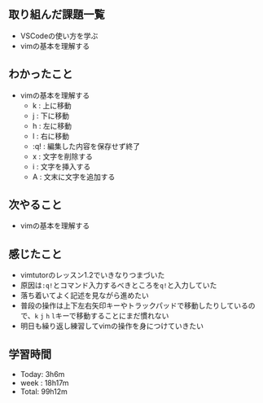 ## 取り組んだ課題一覧
- VSCodeの使い方を学ぶ
- vimの基本を理解する
## わかったこと
- vimの基本を理解する
  - k : 上に移動
  - j : 下に移動
  - h : 左に移動
  - l : 右に移動
  - :q! : 編集した内容を保存せず終了
  - x : 文字を削除する
  - i : 文字を挿入する
  - A : 文末に文字を追加する
## 次やること
- vimの基本を理解する
## 感じたこと
- vimtutorのレッスン1.2でいきなりつまづいた
- 原因は`:q!`とコマンド入力するべきところを`q!`と入力していた
- 落ち着いてよく記述を見ながら進めたい
- 普段の操作は上下左右矢印キーやトラックパッドで移動したりしているので、`k` `j` `h` `l`キーで移動することにまだ慣れない
- 明日も繰り返し練習してvimの操作を身につけていきたい
## 学習時間
- Today: 3h6m
- week : 18h17m
- Total: 99h12m
